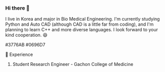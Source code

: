 ### Hi there 👋

I live in Korea and major in Bio Medical Engineering. 
I'm currently studying Python and Auto CAD (although CAD is a little far from coding), 
and I'm planning to learn C++ and more diverse languages. 
I look forward to your kind cooperation. 😄

#3776AB #0696D7

:milky_way: Experience
1. Student Research Engineer - Gachon College of Medicine
